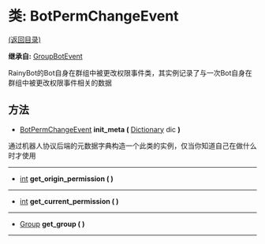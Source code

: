 # 类: BotPermChangeEvent  
[(返回目录)](README.md)  
  
**继承自:** [GroupBotEvent](GroupBotEvent.md)  
  
RainyBot的Bot自身在群组中被更改权限事件类，其实例记录了与一次Bot自身在群组中被更改权限事件相关的数据  
  
## 方法 
  
- [BotPermChangeEvent](BotPermChangeEvent.md) **init_meta (** [Dictionary](https://docs.godotengine.org/en/latest/classes/class_dictionary.html) dic **)**  
  
通过机器人协议后端的元数据字典构造一个此类的实例，仅当你知道自己在做什么时才使用  
  
---  
  
- [int](https://docs.godotengine.org/en/latest/classes/class_int.html) **get_origin_permission ( )**  
  
---  
  
- [int](https://docs.godotengine.org/en/latest/classes/class_int.html) **get_current_permission ( )**  
  
---  
  
- [Group](Group.md) **get_group ( )**  
  
---  
  

